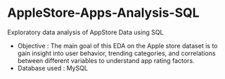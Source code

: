 # AppleStore-Apps-Analysis-SQL
Exploratory data analysis of AppStore Data using SQL

- Objective : The main goal of this EDA on the Apple store dataset is to gain insight into user behavior, trending categories, and correlations between different variables to understand app rating factors.
- Database used : MySQL <br> 




